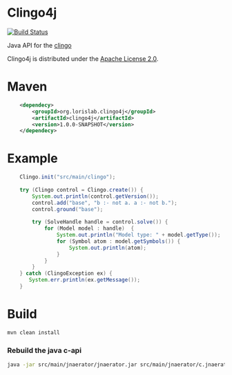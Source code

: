 
# Clingo4j 

[![Build Status](https://travis-ci.org/lorislab/clingo4j.svg?branch=master)](https://travis-ci.org/lorislab/clingo4j)

Java API for the [clingo](https://github.com/potassco/clingo)

Clingo4j is distributed under the [Apache License 2.0](http://www.apache.org/licenses/LICENSE-2.0.txt).

# Maven
```xml
    <dependecy>
        <groupId>org.lorislab.clingo4j</groupId>
        <artifactId>clingo4j</artifactId>
        <version>1.0.0-SNAPSHOT</version>
    </dependecy>
```
# Example
```java
    Clingo.init("src/main/clingo");
    
    try (Clingo control = Clingo.create()) {
        System.out.println(control.getVersion());
        control.add("base", "b :- not a. a :- not b.");
        control.ground("base");
        
        try (SolveHandle handle = control.solve()) {
            for (Model model : handle)  {
                System.out.println("Model type: " + model.getType());
                for (Symbol atom : model.getSymbols()) {
                    System.out.println(atom);
                }
            }  
        } 
    } catch (ClingoException ex) {
       System.err.println(ex.getMessage());
    }
```

# Build
```bash
mvn clean install
```

### Rebuild the java c-api
```bash
java -jar src/main/jnaerator/jnaerator.jar src/main/jnaerator/c.jnaerator 
```